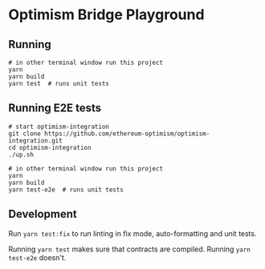 # Optimism Bridge Playground

## Running

```
# in other terminal window run this project
yarn
yarn build
yarn test  # runs unit tests
```

## Running E2E tests

```
# start optimism-integration
git clone https://github.com/ethereum-optimism/optimism-integration.git
cd optimism-integration
./up.sh

# in other terminal window run this project
yarn
yarn build
yarn test-e2e  # runs unit tests
```

## Development

Run `yarn test:fix` to run linting in fix mode, auto-formatting and unit tests.

Running `yarn test` makes sure that contracts are compiled. Running `yarn test-e2e` doesn't.
